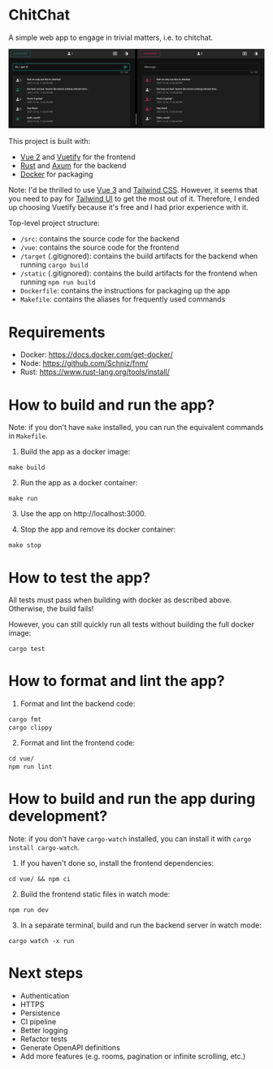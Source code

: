 # ChitChat

A simple web app to engage in trivial matters, i.e. to chitchat.

![screenshot](screenshot.png)

This project is built with:
- [Vue 2][1] and [Vuetify][2] for the frontend
- [Rust][3] and [Axum][4] for the backend
- [Docker][5] for packaging

Note: I'd be thrilled to use [Vue 3][6] and [Tailwind CSS][7].
However, it seems that you need to pay for [Tailwind UI][8] to get the most out of it.
Therefore, I ended up choosing Vuetify because it's free and I had prior experience with it.

[1]: https://vuejs.org/
[2]: https://vuetifyjs.com/en/
[3]: https://www.rust-lang.org/
[4]: https://github.com/tokio-rs/axum/
[5]: https://www.docker.com/
[6]: https://v3.vuejs.org/
[7]: https://tailwindcss.com/
[8]: https://tailwindui.com/

Top-level project structure:
- `/src`: contains the source code for the backend
- `/vue`: contains the source code for the frontend
- `/target` (.gitignored): contains the build artifacts for the backend when running `cargo build`
- `/static` (.gitignored): contains the build artifacts for the frontend when running `npm run build`
- `Dockerfile`: contains the instructions for packaging up the app
- `Makefile`: contains the aliases for frequently used commands

# Requirements

- Docker: https://docs.docker.com/get-docker/
- Node: https://github.com/Schniz/fnm/
- Rust: https://www.rust-lang.org/tools/install/

# How to build and run the app?

Note: if you don't have `make` installed, you can run the equivalent commands in `Makefile`.

1. Build the app as a docker image:
```
make build
```

2. Run the app as a docker container:
```
make run
```

3. Use the app on http://localhost:3000.

4. Stop the app and remove its docker container:
```
make stop
```

# How to test the app?

All tests must pass when building with docker as described above.
Otherwise, the build fails!

However, you can still quickly run all tests without building the full docker image:
```
cargo test
```

# How to format and lint the app?

1. Format and lint the backend code:
```
cargo fmt
cargo clippy
```

2. Format and lint the frontend code:
```
cd vue/
npm run lint
```

# How to build and run the app during development?

Note: if you don't have `cargo-watch` installed, you can install it with `cargo install cargo-watch`.

1. If you haven't done so, install the frontend dependencies:
```
cd vue/ && npm ci
```

2. Build the frontend static files in watch mode:
```
npm run dev
```

3. In a separate terminal, build and run the backend server in watch mode:
```
cargo watch -x run
```

# Next steps

- Authentication
- HTTPS
- Persistence
- CI pipeline
- Better logging
- Refactor tests
- Generate OpenAPI definitions
- Add more features (e.g. rooms, pagination or infinite scrolling, etc.)

